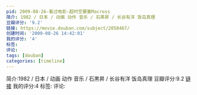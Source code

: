 ```yaml
---
pid: 2009-08-26-看过电影-超时空要塞Macross
简介: 1982 / 日本 / 动画 动作 音乐 / 石黒昇 / 长谷有洋 饭岛真理
豆瓣评分: '9.2'
链接: https://movie.douban.com/subject/2058467/
创建时间: '2009-08-26 14:42:01'
我的评分: '4'
标签:
评论:
tags: [douban]
categories: [timeline]
---
```

简介:1982 / 日本 / 动画 动作 音乐 / 石黒昇 / 长谷有洋 饭岛真理
豆瓣评分:9.2
[链接](https://movie.douban.com/subject/2058467/)
我的评分:4
标签:
评论:
